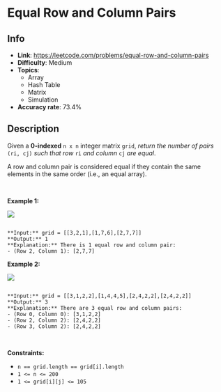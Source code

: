 # Equal Row and Column Pairs

## Info  
- **Link**: https://leetcode.com/problems/equal-row-and-column-pairs
- **Difficulty**: Medium  
- **Topics**:   
    - Array
    - Hash Table
    - Matrix
    - Simulation
- **Accuracy rate**: 73.4%  

## Description  
    
Given a **0-indexed** `n x n` integer matrix `grid`, *return the number of pairs* `(ri, cj)` *such that row* `ri` *and column* `cj` *are equal*.


A row and column pair is considered equal if they contain the same elements in the same order (i.e., an equal array).


 


**Example 1:**


![](https://assets.leetcode.com/uploads/2022/06/01/ex1.jpg)

```

**Input:** grid = [[3,2,1],[1,7,6],[2,7,7]]
**Output:** 1
**Explanation:** There is 1 equal row and column pair:
- (Row 2, Column 1): [2,7,7]

```

**Example 2:**


![](https://assets.leetcode.com/uploads/2022/06/01/ex2.jpg)

```

**Input:** grid = [[3,1,2,2],[1,4,4,5],[2,4,2,2],[2,4,2,2]]
**Output:** 3
**Explanation:** There are 3 equal row and column pairs:
- (Row 0, Column 0): [3,1,2,2]
- (Row 2, Column 2): [2,4,2,2]
- (Row 3, Column 2): [2,4,2,2]

```

 


**Constraints:**


* `n == grid.length == grid[i].length`
* `1 <= n <= 200`
* `1 <= grid[i][j] <= 105`


  
    